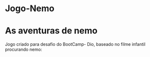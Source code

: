 # Jogo-Nemo

# As aventuras de nemo

Jogo criado para desafio do BootCamp- Dio, baseado no filme infantil procurando nemo:  
